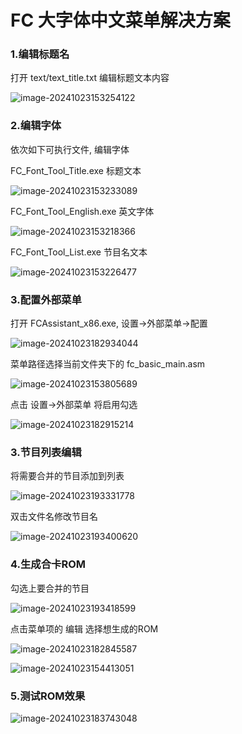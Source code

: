 # FC 大字体中文菜单解决方案

### 1.编辑标题名

打开 text/text_title.txt 编辑标题文本内容

![image-20241023153254122](assets/image-20241023153254122.png)

### 2.编辑字体

依次如下可执行文件, 编辑字体

FC_Font_Tool_Title.exe 标题文本

![image-20241023153233089](assets/image-20241023153233089.png)

FC_Font_Tool_English.exe 英文字体

![image-20241023153218366](assets/image-20241023153218366.png)

FC_Font_Tool_List.exe 节目名文本

![image-20241023153226477](assets/image-20241023153226477.png)

### 3.配置外部菜单

打开 FCAssistant_x86.exe, 设置->外部菜单->配置

![image-20241023182934044](assets/image-20241023182934044.png)

菜单路径选择当前文件夹下的 fc_basic_main.asm

![image-20241023153805689](assets/image-20241023153805689.png)

点击 设置->外部菜单 将启用勾选

![image-20241023182915214](assets/image-20241023182915214.png)

### 3.节目列表编辑

将需要合并的节目添加到列表

![image-20241023193331778](./assets/image-20241023193331778.png)

双击文件名修改节目名

![image-20241023193400620](./assets/image-20241023193400620.png)

### 4.生成合卡ROM

勾选上要合并的节目

![image-20241023193418599](./assets/image-20241023193418599.png)

点击菜单项的 编辑 选择想生成的ROM

![image-20241023182845587](assets/image-20241023182845587.png)

![image-20241023154413051](assets/image-20241023154413051.png)

### 5.测试ROM效果

![image-20241023183743048](./assets/image-20241023183743048.png)

